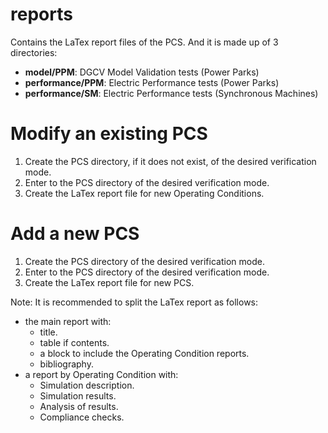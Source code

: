# reports

Contains the LaTex report files of the PCS. And it is made up of 3 directories:
* **model/PPM**: DGCV Model Validation tests (Power Parks)
* **performance/PPM**: Electric Performance tests (Power Parks)
* **performance/SM**: Electric Performance tests (Synchronous Machines)

# Modify an existing PCS

1. Create the PCS directory, if it does not exist, of the desired verification mode.
2. Enter to the PCS directory of the desired verification mode.
3. Create the LaTex report file for new Operating Conditions.
   
# Add a new PCS

1. Create the PCS directory of the desired verification mode.
2. Enter to the PCS directory of the desired verification mode.
3. Create the LaTex report file for new PCS.

Note: It is recommended to split the LaTex report as follows:
* the main report with:
  * title.
  * table if contents.
  * a block to include the Operating Condition reports.
  * bibliography.
* a report by Operating Condition with:
  * Simulation description.
  * Simulation results.
  * Analysis of results.
  * Compliance checks.